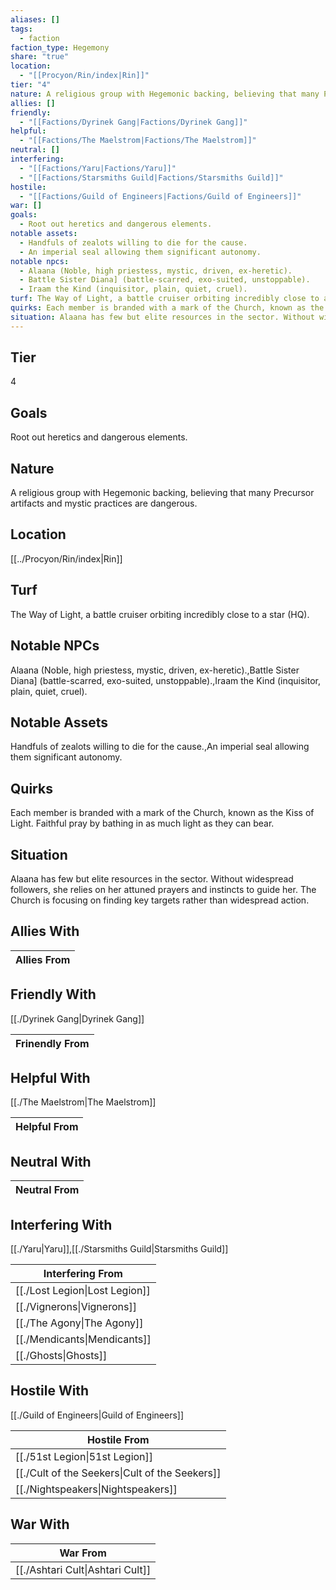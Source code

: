 ```yaml
---
aliases: []
tags:
  - faction
faction_type: Hegemony
share: "true"
location:
  - "[[Procyon/Rin/index|Rin]]"
tier: "4"
nature: A religious group with Hegemonic backing, believing that many Precursor artifacts and mystic practices are dangerous.
allies: []
friendly:
  - "[[Factions/Dyrinek Gang|Factions/Dyrinek Gang]]"
helpful:
  - "[[Factions/The Maelstrom|Factions/The Maelstrom]]"
neutral: []
interfering:
  - "[[Factions/Yaru|Factions/Yaru]]"
  - "[[Factions/Starsmiths Guild|Factions/Starsmiths Guild]]"
hostile:
  - "[[Factions/Guild of Engineers|Factions/Guild of Engineers]]"
war: []
goals:
  - Root out heretics and dangerous elements.
notable assets:
  - Handfuls of zealots willing to die for the cause.
  - An imperial seal allowing them significant autonomy.
notable npcs:
  - Alaana (Noble, high priestess, mystic, driven, ex-heretic).
  - Battle Sister Diana] (battle-scarred, exo-suited, unstoppable).
  - Iraam the Kind (inquisitor, plain, quiet, cruel).
turf: The Way of Light, a battle cruiser orbiting incredibly close to a star (HQ).
quirks: Each member is branded with a mark of the Church, known as the Kiss of Light. Faithful pray by bathing in as much light as they can bear.
situation: Alaana has few but elite resources in the sector. Without widespread followers, she relies on her attuned prayers and instincts to guide her. The Church is focusing on finding key targets rather than widespread action.
---
```

## Tier

4

## Goals

Root out heretics and dangerous elements.

## Nature

A religious group with Hegemonic backing, believing that many Precursor artifacts and mystic practices are dangerous.

## Location

[[../Procyon/Rin/index|Rin]]

## Turf

The Way of Light, a battle cruiser orbiting incredibly close to a star (HQ).

## Notable NPCs

Alaana (Noble, high priestess, mystic, driven, ex-heretic).,Battle Sister Diana] (battle-scarred, exo-suited, unstoppable).,Iraam the Kind (inquisitor, plain, quiet, cruel).

## Notable Assets

Handfuls of zealots willing to die for the cause.,An imperial seal allowing them significant autonomy.

## Quirks

Each member is branded with a mark of the Church, known as the Kiss of Light. Faithful pray by bathing in as much light as they can bear.

## Situation

Alaana has few but elite resources in the sector. Without widespread followers, she relies on her attuned prayers and instincts to guide her. The Church is focusing on finding key targets rather than widespread action.

## Allies With



| Allies From |
| ----------- |


## Friendly With

[[./Dyrinek Gang|Dyrinek Gang]]

| Frinendly From |
| -------------- |


## Helpful With

[[./The Maelstrom|The Maelstrom]]

| Helpful From |
| ------------ |


## Neutral With




| Neutral From |
| ------------ |



## Interfering With

[[./Yaru|Yaru]],[[./Starsmiths Guild|Starsmiths Guild]]


| Interfering From                         |
| ---------------------------------------- |
| [[./Lost Legion\|Lost Legion]] |
| [[./Vignerons\|Vignerons]]     |
| [[./The Agony\|The Agony]]     |
| [[./Mendicants\|Mendicants]]   |
| [[./Ghosts\|Ghosts]]           |



## Hostile With

[[./Guild of Engineers|Guild of Engineers]]


| Hostile From                                             |
| -------------------------------------------------------- |
| [[./51st Legion\|51st Legion]]                 |
| [[./Cult of the Seekers\|Cult of the Seekers]] |
| [[./Nightspeakers\|Nightspeakers]]             |



## War With



| War From                                   |
| ------------------------------------------ |
| [[./Ashtari Cult\|Ashtari Cult]] |

